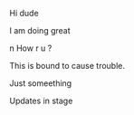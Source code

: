 Hi dude

I am doing great

n How r u ?


This is bound to cause trouble.


Just someething 

Updates in stage